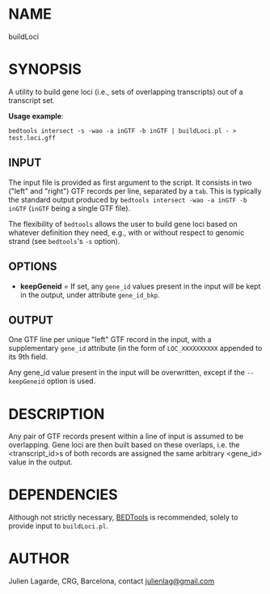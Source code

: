 # NAME

buildLoci

# SYNOPSIS

A utility to build gene loci (i.e., sets of overlapping transcripts) out of a transcript set.

**Usage example**:

`bedtools intersect -s -wao -a inGTF -b inGTF | buildLoci.pl - > test.loci.gff`

## INPUT

The input file is provided as first argument to the script. It consists in two ("left" and "right") GTF records per line, separated by a `tab`. This is typically the standard output produced by `bedtools intersect -wao -a inGTF -b inGTF` (`inGTF` being a single GTF file).

The flexibility of `bedtools` allows the user to build gene loci based on whatever definition they need, e.g., with or without respect to genomic strand (see `bedtools`'s `-s` option).

## OPTIONS

- **keepGeneid** = If set, any `gene_id` values present in the input will be kept in the output, under attribute `gene_id_bkp`.

## OUTPUT

One GTF line per unique "left" GTF record in the input, with a supplementary `gene_id` attribute (in the form of `LOC_XXXXXXXXXX` appended to its 9th field.

Any gene\_id value present in the input will be overwritten, except if the `--keepGeneid` option is used.

# DESCRIPTION

Any pair of GTF records present within a line of input is assumed to be overlapping. Gene loci are then built based on these overlaps, i.e. the &lt;transcript\_id>s of both records are assigned the same arbitrary &lt;gene\_id> value in the output.

# DEPENDENCIES

Although not strictly necessary, [BEDTools](https://github.com/arq5x/bedtools2) is recommended, solely to provide input to `buildLoci.pl`.

# AUTHOR

Julien Lagarde, CRG, Barcelona, contact julienlag@gmail.com

